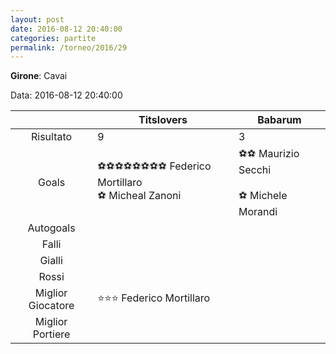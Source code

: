 ```yaml
---
layout: post
date: 2016-08-12 20:40:00
categories: partite
permalink: /torneo/2016/29
---
```

**Girone**: Cavai

Data: 2016-08-12 20:40:00

| | Titslovers | Babarum |
|:-----:|-----|-----|
Risultato|9|3
Goals|⚽⚽⚽⚽⚽⚽⚽⚽ Federico Mortillaro<br/>⚽ Micheal Zanoni|⚽⚽ Maurizio Secchi<br/><br/>⚽ Michele Morandi<br/>
Autogoals||
Falli||
Gialli||
Rossi||
Miglior Giocatore|⭐⭐⭐ Federico Mortillaro<br/>|
Miglior Portiere||